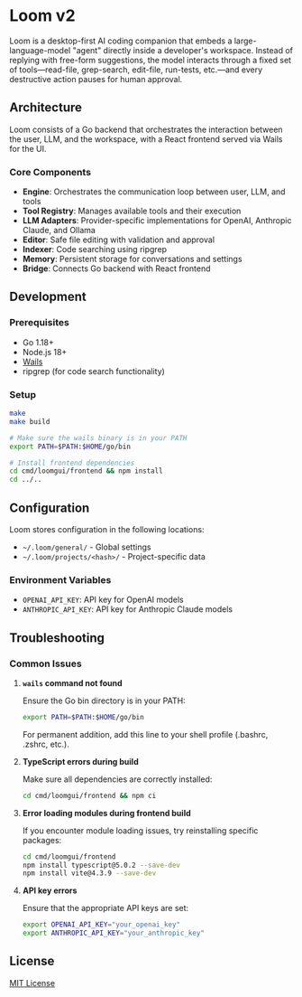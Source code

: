 # Loom v2

Loom is a desktop-first AI coding companion that embeds a large-language-model "agent" directly inside a developer's workspace. Instead of replying with free-form suggestions, the model interacts through a fixed set of tools—read-file, grep-search, edit-file, run-tests, etc.—and every destructive action pauses for human approval.

## Architecture

Loom consists of a Go backend that orchestrates the interaction between the user, LLM, and the workspace, with a React frontend served via Wails for the UI.

### Core Components

- **Engine**: Orchestrates the communication loop between user, LLM, and tools
- **Tool Registry**: Manages available tools and their execution
- **LLM Adapters**: Provider-specific implementations for OpenAI, Anthropic Claude, and Ollama
- **Editor**: Safe file editing with validation and approval
- **Indexer**: Code searching using ripgrep
- **Memory**: Persistent storage for conversations and settings
- **Bridge**: Connects Go backend with React frontend

## Development

### Prerequisites

- Go 1.18+
- Node.js 18+
- [Wails](https://wails.io/docs/gettingstarted/installation)
- ripgrep (for code search functionality)

### Setup

```bash
make
make build

# Make sure the wails binary is in your PATH
export PATH=$PATH:$HOME/go/bin

# Install frontend dependencies
cd cmd/loomgui/frontend && npm install
cd ../..
```

## Configuration

Loom stores configuration in the following locations:

- `~/.loom/general/` - Global settings
- `~/.loom/projects/<hash>/` - Project-specific data

### Environment Variables

- `OPENAI_API_KEY`: API key for OpenAI models
- `ANTHROPIC_API_KEY`: API key for Anthropic Claude models

## Troubleshooting

### Common Issues

1. **`wails` command not found**
   
   Ensure the Go bin directory is in your PATH:
   ```bash
   export PATH=$PATH:$HOME/go/bin
   ```
   
   For permanent addition, add this line to your shell profile (.bashrc, .zshrc, etc.).

2. **TypeScript errors during build**
   
   Make sure all dependencies are correctly installed:
   ```bash
   cd cmd/loomgui/frontend && npm ci
   ```

3. **Error loading modules during frontend build**
   
   If you encounter module loading issues, try reinstalling specific packages:
   ```bash
   cd cmd/loomgui/frontend
   npm install typescript@5.0.2 --save-dev
   npm install vite@4.3.9 --save-dev
   ```

4. **API key errors**
   
   Ensure that the appropriate API keys are set:
   ```bash
   export OPENAI_API_KEY="your_openai_key"
   export ANTHROPIC_API_KEY="your_anthropic_key"
   ```

## License

[MIT License](LICENSE)
